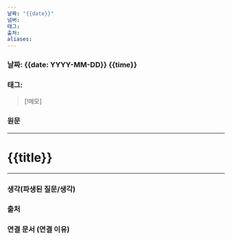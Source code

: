 ```yaml
---
날짜: "{{date}}"
넘버: 
태그: 
출처: 
aliases:
---
```

### 날짜: {{date: YYYY-MM-DD}} {{time}}

### 태그:

>[!메모]
>

### 원문
---
# {{title}}

---
### 생각(파생된 질문/생각)

### 출처

### 연결 문서 (연결 이유)
